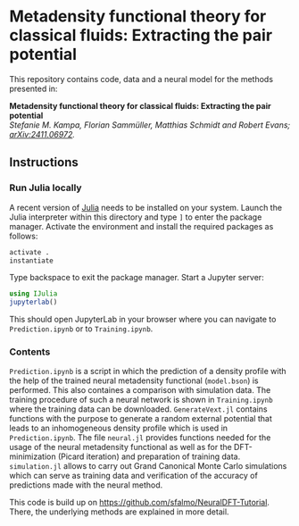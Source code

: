 # Metadensity functional theory for classical fluids: Extracting the pair potential

This repository contains code, data and a neural model for the methods presented in:

**Metadensity functional theory for classical fluids: Extracting the pair potential**  
*Stefanie M. Kampa, Florian Sammüller, Matthias Schmidt and Robert Evans; [arXiv:2411.06972](https://arxiv.org/abs/2411.06972).*


## Instructions

### Run Julia locally 

A recent version of [Julia](https://julialang.org/downloads/) needs to be installed on your system.
Launch the Julia interpreter within this directory and type `]` to enter the package manager.
Activate the environment and install the required packages as follows:

```julia
activate .
instantiate
```

Type backspace to exit the package manager.
Start a Jupyter server:

```julia
using IJulia
jupyterlab()
```

This should open JupyterLab in your browser where you can navigate to `Prediction.ipynb` or to `Training.ipynb`.

### Contents

`Prediction.ipynb` is a script in which the prediction of a density profile with the help of the trained neural metadensity functional (`model.bson`) is performed. This also containes a comparison with simulation data. 
The training procedure of such a neural network is shown in `Training.ipynb` where the training data can be downloaded. `GenerateVext.jl` contains functions with the purpose to generate a random external potential that leads to an inhomogeneous density profile which is used in `Prediction.ipynb`. The file `neural.jl` provides functions needed for the usage of the neural metadensity functional as well as for the DFT-minimization (Picard iteration) and preparation of training data. `simulation.jl` allows to carry out Grand Canonical Monte Carlo simulations which can serve as training data and verification of the accuracy of predictions made with the neural method. 

This code is build up on https://github.com/sfalmo/NeuralDFT-Tutorial. There, the underlying methods are explained in more detail. 
